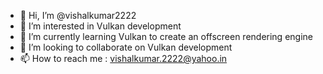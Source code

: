 - 👋 Hi, I’m @vishalkumar2222
- 👀 I’m interested in Vulkan development
- 🌱 I’m currently learning Vulkan to create an offscreen rendering engine
- 💞️ I’m looking to collaborate on Vulkan development
- 📫 How to reach me : vishalkumar.2222@yahoo.in
<!---
vishalkumar2222/vishalkumar2222 is a ✨ special ✨ repository because its `README.md` (this file) appears on your GitHub profile.
You can click the Preview link to take a look at your changes.
--->
